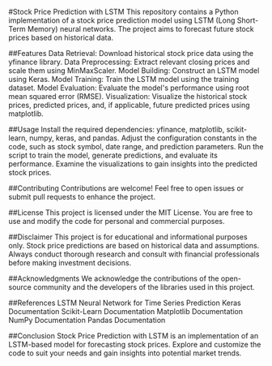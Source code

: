 #Stock Price Prediction with LSTM
This repository contains a Python implementation of a stock price prediction model using LSTM (Long Short-Term Memory) neural networks. The project aims to forecast future stock prices based on historical data.

##Features
Data Retrieval: Download historical stock price data using the yfinance library.
Data Preprocessing: Extract relevant closing prices and scale them using MinMaxScaler.
Model Building: Construct an LSTM model using Keras.
Model Training: Train the LSTM model using the training dataset.
Model Evaluation: Evaluate the model's performance using root mean squared error (RMSE).
Visualization: Visualize the historical stock prices, predicted prices, and, if applicable, future predicted prices using matplotlib.

##Usage
Install the required dependencies: yfinance, matplotlib, scikit-learn, numpy, keras, and pandas.
Adjust the configuration constants in the code, such as stock symbol, date range, and prediction parameters.
Run the script to train the model, generate predictions, and evaluate its performance.
Examine the visualizations to gain insights into the predicted stock prices.

##Contributing
Contributions are welcome! Feel free to open issues or submit pull requests to enhance the project.

##License
This project is licensed under the MIT License. You are free to use and modify the code for personal and commercial purposes.

##Disclaimer
This project is for educational and informational purposes only. Stock price predictions are based on historical data and assumptions. Always conduct thorough research and consult with financial professionals before making investment decisions.

##Acknowledgments
We acknowledge the contributions of the open-source community and the developers of the libraries used in this project.

##References
LSTM Neural Network for Time Series Prediction
Keras Documentation
Scikit-Learn Documentation
Matplotlib Documentation
NumPy Documentation
Pandas Documentation

##Conclusion
Stock Price Prediction with LSTM is an implementation of an LSTM-based model for forecasting stock prices. Explore and customize the code to suit your needs and gain insights into potential market trends.
